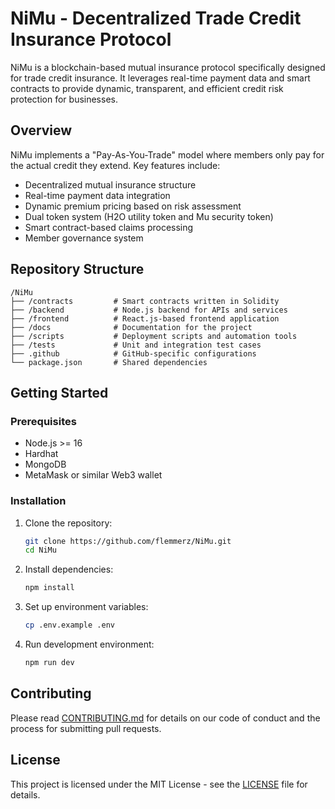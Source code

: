 # NiMu - Decentralized Trade Credit Insurance Protocol

NiMu is a blockchain-based mutual insurance protocol specifically designed for trade credit insurance. It leverages real-time payment data and smart contracts to provide dynamic, transparent, and efficient credit risk protection for businesses.

## Overview

NiMu implements a "Pay-As-You-Trade" model where members only pay for the actual credit they extend. Key features include:

- Decentralized mutual insurance structure
- Real-time payment data integration
- Dynamic premium pricing based on risk assessment
- Dual token system (H2O utility token and Mu security token)
- Smart contract-based claims processing
- Member governance system

## Repository Structure

```
/NiMu
├── /contracts         # Smart contracts written in Solidity
├── /backend           # Node.js backend for APIs and services
├── /frontend          # React.js-based frontend application
├── /docs              # Documentation for the project
├── /scripts           # Deployment scripts and automation tools
├── /tests             # Unit and integration test cases
├── .github            # GitHub-specific configurations
└── package.json       # Shared dependencies
```

## Getting Started

### Prerequisites

- Node.js >= 16
- Hardhat
- MongoDB
- MetaMask or similar Web3 wallet

### Installation

1. Clone the repository:
   ```bash
   git clone https://github.com/flemmerz/NiMu.git
   cd NiMu
   ```

2. Install dependencies:
   ```bash
   npm install
   ```

3. Set up environment variables:
   ```bash
   cp .env.example .env
   ```

4. Run development environment:
   ```bash
   npm run dev
   ```

## Contributing

Please read [CONTRIBUTING.md](docs/CONTRIBUTING.md) for details on our code of conduct and the process for submitting pull requests.

## License

This project is licensed under the MIT License - see the [LICENSE](LICENSE) file for details.